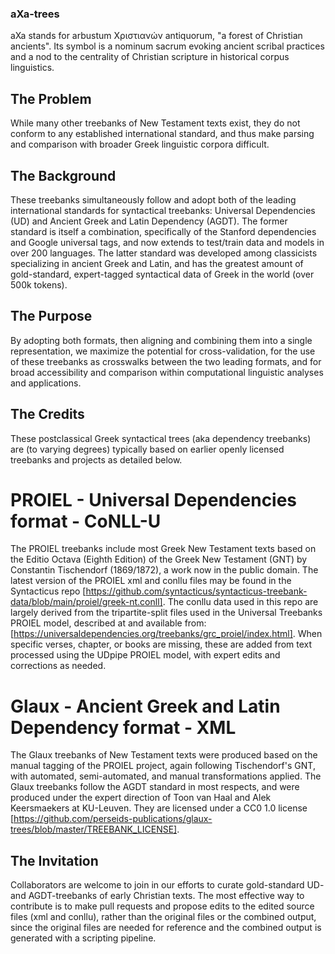 ### aXa-trees
aXa stands for arbustum Χριστιανών antiquorum, "a forest of Christian ancients". Its symbol is a nominum sacrum evoking ancient scribal practices and a nod to the centrality of Christian scripture in historical corpus linguistics.

## The Problem
While many other treebanks of New Testament texts exist, they do not conform to any established international standard, and thus make parsing and comparison with broader Greek linguistic corpora difficult.

## The Background 
These treebanks simultaneously follow and adopt both of the leading international standards for syntactical treebanks: Universal Dependencies (UD) and Ancient Greek and Latin Dependency (AGDT). The former standard is itself a combination, specifically of the Stanford dependencies and Google universal tags, and now extends to test/train data and models in over 200 languages. The latter standard was developed among classicists specializing in ancient Greek and Latin, and has the greatest amount of gold-standard, expert-tagged syntactical data of Greek in the world (over 500k tokens).

## The Purpose
By adopting both formats, then aligning and combining them into a single representation, we maximize the potential for cross-validation, for the use of these treebanks as crosswalks between the two leading formats, and for broad accessibility and comparison within computational linguistic analyses and applications.

## The Credits
These postclassical Greek syntactical trees (aka dependency treebanks) are (to varying degrees) typically based on earlier openly licensed treebanks and projects as detailed below.

# PROIEL - Universal Dependencies format - CoNLL-U
The PROIEL treebanks include most Greek New Testament texts based on the Editio Octava (Eighth Edition) of the Greek New Testament (GNT) by Constantin Tischendorf (1869/1872), a work now in the public domain. The latest version of the PROIEL xml and conllu files may be found in the Syntacticus repo [https://github.com/syntacticus/syntacticus-treebank-data/blob/main/proiel/greek-nt.conll]. The conllu data used in this repo are largely derived from the tripartite-split files used in the Universal Treebanks PROIEL model, described at and available from: [https://universaldependencies.org/treebanks/grc_proiel/index.html]. When specific verses, chapter, or books are missing, these are added from text processed using the UDpipe PROIEL model, with expert edits and corrections as needed.

# Glaux - Ancient Greek and Latin Dependency format - XML
The Glaux treebanks of New Testament texts were produced based on the manual tagging of the PROIEL project, again following Tischendorf's GNT, with automated, semi-automated, and manual transformations applied. The Glaux treebanks follow the AGDT standard in most respects, and were produced under the expert direction of Toon van Haal and Alek Keersmaekers at KU-Leuven. They are licensed under a CC0 1.0 license [https://github.com/perseids-publications/glaux-trees/blob/master/TREEBANK_LICENSE].

## The Invitation
Collaborators are welcome to join in our efforts to curate gold-standard UD- and AGDT-treebanks of early Christian texts. The most effective way to contribute is to make pull requests and propose edits to the edited source files (xml and conllu), rather than the original files or the combined output, since the original files are needed for reference and the combined output is generated with a scripting pipeline.
